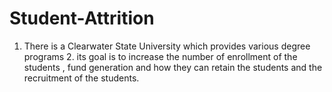 # Student-Attrition
1. There is a Clearwater State University which provides various degree programs  2. its goal is to increase the number of enrollment of the students ,  fund generation and how they can retain the students and the recruitment of the students.
